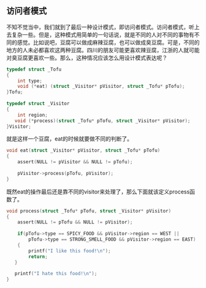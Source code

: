 ## 访问者模式

不知不觉当中，我们就到了最后一种设计模式，即访问者模式。访问者模式，听上去复杂一些。但是，这种模式用简单的一句话说，就是不同的人对不同的事物有不同的感觉。比如说吧，豆腐可以做成麻辣豆腐，也可以做成臭豆腐。可是，不同的地方的人未必都喜欢这两种豆腐。四川的朋友可能更喜欢辣豆腐，江浙的人就可能对臭豆腐更喜欢一些。那么，这种情况应该怎么用设计模式表达呢？

```c
typedef struct _Tofu  
{  
    int type;  
    void (*eat) (struct _Visitor* pVisitor, struct _Tofu* pTofu);  
}Tofu;  
  
typedef struct _Visitor  
{  
    int region;  
   void (*process)(struct _Tofu* pTofu, struct _Visitor* pVisitor);  
}Visitor;
```

就是这样一个豆腐，eat的时候就要做不同的判断了。
```c
void eat(struct _Visitor* pVisitor, struct _Tofu* pTofu)  
{  
    assert(NULL != pVisitor && NULL != pTofu);  
  
    pVisitor->process(pTofu, pVisitor);  
}  
```
既然eat的操作最后还是靠不同的visitor来处理了，那么下面就该定义process函数了。
```c
void process(struct _Tofu* pTofu, struct _Visitor* pVisitor)  
{  
    assert(NULL != pTofu && NULL != pVisitor);  
  
    if(pTofu->type == SPICY_FOOD && pVisitor->region == WEST ||  
        pTofu->type == STRONG_SMELL_FOOD && pVisitor->region == EAST)  
    {  
        printf("I like this food!\n");  
        return;  
   }  
 
   printf("I hate this food!\n");     
}  
```